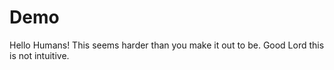 # Demo
Hello Humans! This seems harder than you make it out to be.
Good Lord this is not intuitive.
